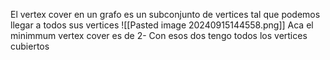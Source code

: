 El vertex cover en un grafo es un subconjunto de vertices tal que podemos llegar a todos sus vertices 
![[Pasted image 20240915144558.png]]
Aca el minimmum vertex cover es de 2- Con esos dos tengo todos los vertices cubiertos